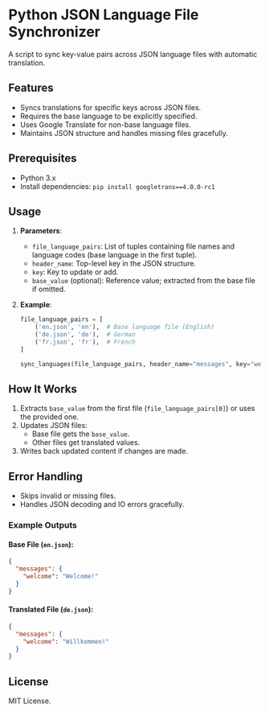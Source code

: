 
# Python JSON Language File Synchronizer

A script to sync key-value pairs across JSON language files with automatic translation.

## Features
- Syncs translations for specific keys across JSON files.
- Requires the base language to be explicitly specified.
- Uses Google Translate for non-base language files.
- Maintains JSON structure and handles missing files gracefully.

## Prerequisites
- Python 3.x
- Install dependencies: `pip install googletrans==4.0.0-rc1`

## Usage
1. **Parameters**:
   - `file_language_pairs`: List of tuples containing file names and language codes (base language in the first tuple).
   - `header_name`: Top-level key in the JSON structure.
   - `key`: Key to update or add.
   - `base_value` (optional): Reference value; extracted from the base file if omitted.

2. **Example**:
   ```python
   file_language_pairs = [
       ('en.json', 'en'),  # Base language file (English)
       ('de.json', 'de'),  # German
       ('fr.json', 'fr'),  # French
   ]

   sync_languages(file_language_pairs, header_name="messages", key="welcome", base_value="Welcome!")
   ```

## How It Works
1. Extracts `base_value` from the first file (`file_language_pairs[0]`) or uses the provided one.
2. Updates JSON files:
   - Base file gets the `base_value`.
   - Other files get translated values.
3. Writes back updated content if changes are made.

## Error Handling
- Skips invalid or missing files.
- Handles JSON decoding and IO errors gracefully.

### Example Outputs

#### Base File (`en.json`):
```json
{
  "messages": {
    "welcome": "Welcome!"
  }
}
```

#### Translated File (`de.json`):
```json
{
  "messages": {
    "welcome": "Willkommen!"
  }
}
```

## License
MIT License.
